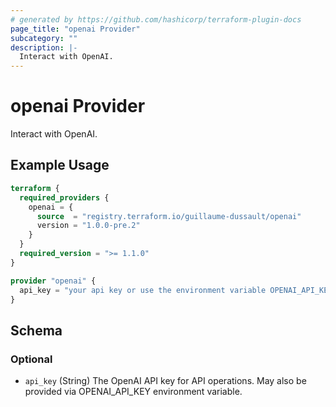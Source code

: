```yaml
---
# generated by https://github.com/hashicorp/terraform-plugin-docs
page_title: "openai Provider"
subcategory: ""
description: |-
  Interact with OpenAI.
---
```


# openai Provider

Interact with OpenAI.

## Example Usage

```terraform
terraform {
  required_providers {
    openai = {
      source  = "registry.terraform.io/guillaume-dussault/openai"
      version = "1.0.0-pre.2"
    }
  }
  required_version = ">= 1.1.0"
}

provider "openai" {
  api_key = "your api key or use the environment variable OPENAI_API_KEY"
}
```

<!-- schema generated by tfplugindocs -->
## Schema

### Optional

- `api_key` (String) The OpenAI API key for API operations. May also be provided via OPENAI_API_KEY environment variable.
